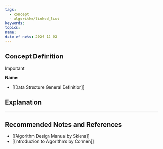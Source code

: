 ```yaml
---
tags:
  - concept
  - algorithm/linked_list
keywords: 
topics: 
name: 
date of note: 2024-12-02
---
```


## Concept Definition

>[!important]
>**Name**: 


- [[Data Structure General Definition]]

## Explanation





-----------
##  Recommended Notes and References

- [[Algorithm Design Manual by Skiena]]
- [[Introduction to Algorithms by Cormen]]